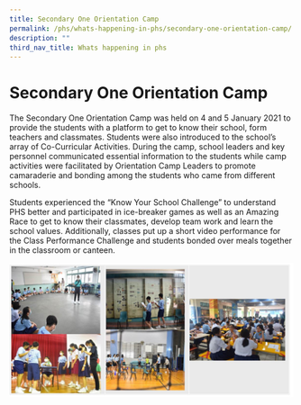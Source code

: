 ```yaml
---
title: Secondary One Orientation Camp
permalink: /phs/whats-happening-in-phs/secondary-one-orientation-camp/
description: ""
third_nav_title: Whats happening in phs
---
```

# **Secondary One Orientation Camp**

The Secondary One Orientation Camp was held on 4 and 5 January 2021 to provide the students with a platform to get to know their school, form teachers and classmates. Students were also introduced to the school’s array of Co-Curricular Activities. During the camp, school leaders and key personnel communicated essential information to the students while camp activities were facilitated by Orientation Camp Leaders to promote camaraderie and bonding among the students who came from different schools.  

Students experienced the “Know Your School Challenge” to understand PHS better and participated in ice-breaker games as well as an Amazing Race to get to know their classmates, develop team work and learn the school values. Additionally, classes put up a short video performance for the Class Performance Challenge and students bonded over meals together in the classroom or canteen.

![](/images/orientation.jpg)